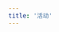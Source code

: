 ```yaml
---
title: '活动'
---
```


<script setup>
  import TheEvents from "@/views/events/TheEvents.vue"
</script>

<TheEvents />
